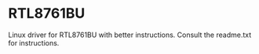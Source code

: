 # RTL8761BU
Linux driver for RTL8761BU with better instructions.
Consult the readme.txt for instructions.
